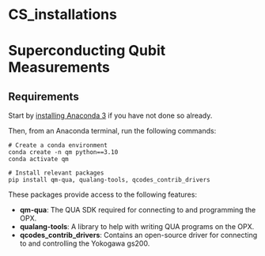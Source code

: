 # CS_installations
# Superconducting Qubit Measurements
## Requirements
Start by [installing Anaconda 3](https://www.anaconda.com/download) if you have not done so already.

Then, from an Anaconda terminal, run the following commands:
```shell
# Create a conda environment
conda create -n qm python==3.10
conda activate qm

# Install relevant packages
pip install qm-qua, qualang-tools, qcodes_contrib_drivers
```
These packages provide access to the following features:
 - **qm-qua**: The QUA SDK required for connecting to and programming the OPX.
 - **qualang-tools**: A library to help with writing QUA programs on the OPX.
 - **qcodes_contrib_drivers**: Contains an open-source driver for connecting to and controlling the Yokogawa gs200.
